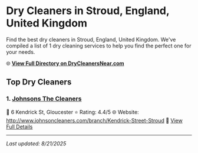 # Dry Cleaners in Stroud, England, United Kingdom

Find the best dry cleaners in Stroud, England, United Kingdom. We've compiled a list of 1 dry cleaning services to help you find the perfect one for your needs.

🌐 **[View Full Directory on DryCleanersNear.com](https://drycleanersnear.com/city/United%20Kingdom/England/Stroud)**

## Top Dry Cleaners

### 1. [Johnsons The Cleaners](https://drycleanersnear.com/dryCleaner/68a52d0d5ea1ca1ba63a57a5/johnsons-the-cleaners)
📍 6 Kendrick St, Gloucester
⭐ Rating: 4.4/5
🌐 Website: http://www.johnsoncleaners.com/branch/Kendrick-Street-Stroud
🔗 [View Full Details](https://drycleanersnear.com/dryCleaner/68a52d0d5ea1ca1ba63a57a5/johnsons-the-cleaners)


---

*Last updated: 8/21/2025*

